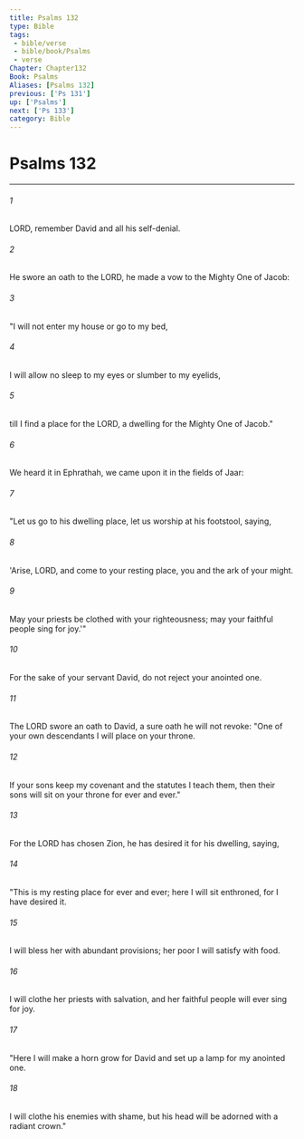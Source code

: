 ```yaml
---
title: Psalms 132
type: Bible
tags:
 - bible/verse
 - bible/book/Psalms
 - verse
Chapter: Chapter132
Book: Psalms
Aliases: [Psalms 132]
previous: ['Ps 131']
up: ['Psalms']
next: ['Ps 133']
category: Bible
---
```

# Psalms 132

***


###### 1 
LORD, remember David and all his self-denial. 

###### 2 
He swore an oath to the LORD, he made a vow to the Mighty One of Jacob: 

###### 3 
"I will not enter my house or go to my bed, 

###### 4 
I will allow no sleep to my eyes or slumber to my eyelids, 

###### 5 
till I find a place for the LORD, a dwelling for the Mighty One of Jacob." 

###### 6 
We heard it in Ephrathah, we came upon it in the fields of Jaar: 

###### 7 
"Let us go to his dwelling place, let us worship at his footstool, saying, 

###### 8 
'Arise, LORD, and come to your resting place, you and the ark of your might. 

###### 9 
May your priests be clothed with your righteousness; may your faithful people sing for joy.'" 

###### 10 
For the sake of your servant David, do not reject your anointed one. 

###### 11 
The LORD swore an oath to David, a sure oath he will not revoke: "One of your own descendants I will place on your throne. 

###### 12 
If your sons keep my covenant and the statutes I teach them, then their sons will sit on your throne for ever and ever." 

###### 13 
For the LORD has chosen Zion, he has desired it for his dwelling, saying, 

###### 14 
"This is my resting place for ever and ever; here I will sit enthroned, for I have desired it. 

###### 15 
I will bless her with abundant provisions; her poor I will satisfy with food. 

###### 16 
I will clothe her priests with salvation, and her faithful people will ever sing for joy. 

###### 17 
"Here I will make a horn grow for David and set up a lamp for my anointed one. 

###### 18 
I will clothe his enemies with shame, but his head will be adorned with a radiant crown." 
